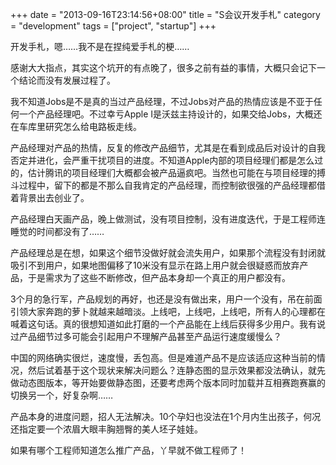 +++
date = "2013-09-16T23:14:56+08:00"
title = "S会议开发手札"
category = "development"
tags = ["project", "startup"]
+++

开发手札，嗯……我不是在捏纯爱手札的梗……

<!--more-->

感谢大大指点，其实这个坑开的有点晚了，很多之前有益的事情，大概只会记下一个结论而没有发展过程了。

我不知道Jobs是不是真的当过产品经理，不过Jobs对产品的热情应该是不亚于任何一个产品经理吧。不过幸亏Apple I是沃兹主持设计的，如果交给Jobs，大概还在车库里研究怎么给电路板走线。

产品经理对产品的热情，反复的修改产品细节，尤其是在看到成品后对设计的自我否定并进化，会严重干扰项目的进度。不知道Apple内部的项目经理们都是怎么过的，估计腾讯的项目经理们大概都会被产品逼疯吧。当然也可能在与项目经理的搏斗过程中，留下的都是不那么自我肯定的产品经理，而控制欲很强的产品经理都借着背景出去创业了。

产品经理白天画产品，晚上做测试，没有项目控制，没有进度迭代，于是工程师连睡觉的时间都没有了……

产品经理总是在想，如果这个细节没做好就会流失用户，如果那个流程没有封闭就吸引不到用户，如果地图偏移了10米没有显示在路上用户就会很疑惑而放弃产品，于是需求为了这些不断修改，但产品本身却一个真正的用户都没有。

3个月的急行军，产品规划的再好，也还是没有做出来，用户一个没有，吊在前面引领大家奔跑的萝卜就越来越暗淡。上线吧，上线吧，上线吧，所有人的心理都在喊着这句话。真的很想知道如此打磨的一个产品能在上线后获得多少用户。我有说过产品细节过多可能会引起用户不理解产品甚至产品运行速度缓慢么？

中国的网络确实很烂，速度慢，丢包高。但是难道产品不是应该适应这种当前的情况，然后试着基于这个现状来解决问题么？连静态图的显示效果都没法确认，就先做动态图版本，等开始要做静态图，还要考虑两个版本同时加载并互相赛跑赛赢的切换另一个，好复杂啊……

产品本身的进度问题，招人无法解决。10个孕妇也没法在1个月内生出孩子，何况还指定要一个浓眉大眼丰胸翘臀的美人坯子娃娃。

如果有哪个工程师知道怎么推广产品，丫早就不做工程师了！
